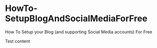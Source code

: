 # HowTo-SetupBlogAndSocialMediaForFree
How To Setup your Blog (and supporting Social Media accounts) For Free

Test content

